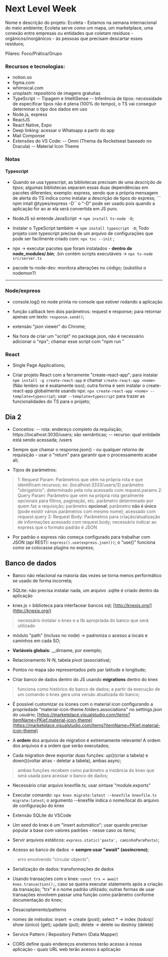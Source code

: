# Next Level Week

Nome e descrição do projeto: Ecoleta - Estamos na semana internacional do meio ambiente; Ecoleta serve como um mapa, um marketplace, uma conexão entre empresas ou entidades que coletam resíduos - orgânicos/inorgânicos - às pessoas que precisam descartar esses resíduos;

Pilares: Foco/Prática/Grupo

### Recursos e tecnologias:
- notion.so
- figma.com
- whimsical.com
- unsplash: repositório de imagens gratuitas
- TypeScript
-- Tipagem e IntelliSense
-- Inferência de tipos: necessidade de especificar tipos não é plena (100% do tempo), o TS vai conseguir determinar o tipo dos dados em uso
- Node.js, express
- ReactJS
- React Native, Expo
- Deep linking: acessar o Whatsapp a partir do app
- Mail Componse
- Extensões do VS Code:
-- Omni (Thema da Rocketseat baseado no Dracula)
-- Material Icon Theme

### Notas

#### Typescript
+ Quando se usa typescript, as bibliotecas precisam de uma *descrição de tipos*; algumas bibliotecas separam essas duas dependências em pacotes diferentes; exemplo: express, sendo que a própria mensagem de alerta do TS indica como instalar a descrição de tipos do express; ``` npm intall @types/express -D`` o "-D" pode ser usado pois quando a aplicação for ao ar ela será convertida em JS puro.

+ NodeJS só entende JavaScript -> ```npm install ts-node -D```;

+ Instalar o TypeScript também -> ```npm install typescript -D```; Todo projeto com typescript precisa de um arquivo de configurações que pode ser facilmente criado com: ```npx tsc --init``` ;

+ npx -> executar pacotes que foram instalados - **dentro de node_modules/.bin**; .bin contém scripts executáveis -> ```npx ts-node src/server.ts```

+ pacode ts-node-dev: monitora alterações no código; (substitui o nodemon?)
---

### Node/express

- console.log() no node printa no console que estiver rodando a aplicação

- função callback tem dois parâmetros: request e response; para retornar apenas um texto: ```response.send()```;

- extensão "json viewer" do Chrome;

- Na hora de criar um "script" no package.json, não é necessário adicionar o "npx"; chamar esse script com "npm run <nome>"

### React

- Single Page Applications;

- Criar projeto React com a ferramente "create-react-app"; para instalar ```npm install -g create-react-app``` e chamar ```create-react-app <nome>``` (Não lembro se é exatamente isso); outra forma é sem instalar o create-react-app globalmente usando npx: ```npx create-react-app <nome> --template=typescript```; usar ```--template=typescript``` para trazer as funcionalidades do TS para o projeto;



## Dia 2

- Conceitos:
-- rota: endereço completo da requiisção; https://localhost:3030/users; são semânticas;
-- recurso: qual entidade está sendo acessada; /users

- Sempre que chamar o response.json() - ou qualquer retorno de requisição - usar o "return" para garantir que o processamento acabe ali;

- Tipos de parâmetros:
> 1: Request Param: Parâmetros que vêm na própria rota e que identificam recursos; ex: (localhost:3333/users/3)
> parâmetro "obrigatório"; determinado pela rota
> acessado com request.params
> 2: Query Param: Parâmetro que vem na própria rota geralmente opcionais para filtros, paginação, etc.
> parâmetro determinado por quem faz a requisição; parâmetro **opcional**; parâmetro **não é único** (pode existir vários parâmetros com mesmo nome); 
> acessado com request.query
> 3: Request Body: Parâmetros para criação/atualização de informações
> acessado com request.body; necessário indicar ao express que o formato padrão é JSON

- Por padrão o express não começa configurado para trabalhar com JSON (api REST): ```express().use(express.json())```; o "use()" funciona como se colocasse plugins no express;

## Banco de dados

- Banco não relacional na maioria das vezes se torna menos performático se usado de forma incorreta;

- SQLite: não precisa instalar nada, um arquivo .sqlite é criado dentro da aplicação

- knex.js > biblioteca para interfacear bancos sql; [http://knexjs.org/](http://knexjs.org/)
> necessário instalar o knex e a lib apropriada do banco que será utilizado

- módulo "path" (incluso no node) -> padroniza o acesso a locais e caminhos em cada SO;

- **Variáveis globais**: __dirname, por exemplo;

- Relacionamento N-N, tabela pivot (associativa);

- Pontos no mapa são representados pelo par latitude e longitude;

- Criar banco de dados dentro do JS usando **migrations** dentro do knex
> funciona como histórico do banco de dados; a partir da execução de um comando o knex gera uma versão atualizada do banco;

- É possível customizar os ícones com o material icon configurando a propriedade "material-icon-theme.folders.associations" no settings.json do usuário; [https://marketplace.visualstudio.com/items?itemName=PKief.material-icon-theme](https://marketplace.visualstudio.com/items?itemName=PKief.material-icon-theme)

- A **ordem** dos arquivos de migration é extremamente relevante! A ordem dos arquivos é a ordem que serão executados;

- Cada migration deve exportar duas funções: up()(criar a tabela) e down()(voltar atras - deletar a tabela), ambas async;
> ambas funções recebem como parâmetro a instância do knex que será usada para acessar o banco de dados;

- Necessário criar arquivo knexfile.ts; usar sintaxe "module.exports"

- Executar comando: ```npx knex migrate:latest --knexfile knexfile.ts migrate:latest```; o argumento --knexfile indica o nome/local do arquivo de configuração do knex

- Extensão SQLite do VSCode

- Um seed do knex é um "insert automático"; usar quando precisar popular a base com valores padrões - nesse caso os items;

- Servir arquivos estáticos: ```express.static('pasta', caminhoParaPasta)```;

- Acesso ao banco de dados -> **sempre usar "await" (assíncrono)**;
> erro envolvendo "circular objects";

- Serialização de dados: transformações de dados

- Usando transações com o knex: ```const trx = await knex.transaction();```, caso se queira executar statements após a criação da transação; "trx" é o nome padrão utilizado; outras formas de usar transações envolvem passar uma função como parâmetro conforme documentação do knex;

- Desacoplamento/patterns

- nomes de métodos: insert -> create (post); select * -> index (todos)/ show (único) (get); update (put); delete -> delete ou destroy (delete)

- Service Pattern / Repository Pattern (Data Mapper)

- CORS define quais endereços enxternos terão acesso à nossa aplicação - quais URL web terão acesso à aplicação

